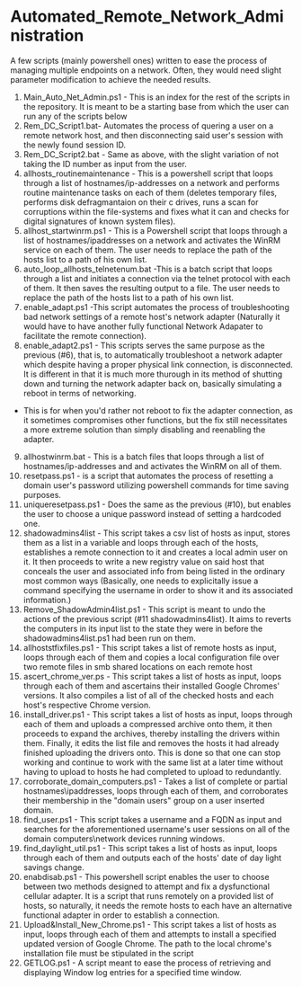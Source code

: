 # Automated_Remote_Network_Administration
A few scripts (mainly powershell ones) written to ease the process of managing multiple endpoints on a network. 
Often, they would need slight parameter modification to achieve the needed results. 
1. Main_Auto_Net_Admin.ps1 - This is an index for the rest of the scripts in the repository. It is meant to be a starting base from which the user can run any of the scripts below
2. Rem_DC_Script1.bat- Automates the process of quering a user on a remote network host, and then disconnecting said user's session with the newly found session ID.  
3. Rem_DC_Script2.bat - Same as above, with the slight variation of not taking the ID number as input from the user. 
4. allhosts_routinemaintenance - This is a powershell script that loops through a list of hostnames/ip-addresses on a network and performs routine maintenance tasks on each of them (deletes temporary files, performs disk defragmantaion on their c drives, runs a scan for corruptions within the file-systems and fixes what it can and checks for digital signatures of known system files).
5. allhost_startwinrm.ps1 - This is a Powershell script that loops through a list of hostnames/ipaddresses on a network and activates the WinRM service on each of them. The user needs to replace the path of the hosts list to a path of his own list.
6. auto_loop_allhosts_telnetenum.bat -This is a batch script that loops through a list and initiates a connection via the telnet protocol with each of them. It then saves the resulting output to a file.  The user needs to replace the path of the hosts list to a path of his own list.
7. enable_adapt.ps1 -This script automates the process of troubleshooting bad network settings of a remote host's network adapter (Naturally it would have to have another fully functional Network Adapater to facilitate the remote connection).
8. enable_adapt2.ps1 - This scripts serves the same purpose as the previous (#6), that is, to automatically troubleshoot a network adapter which despite having a proper physical link connection, is disconnected.
It is different in that it is much more thurough in its method of shutting down and turning the network adapter back on, basically simulating a reboot in terms of networking.
* This is for when you'd rather not reboot to fix the adapter connection, as it sometimes compromises other functions, but the fix still necessitates a more extreme solution than simply disabling and reenabling the adapter.
9. allhostwinrm.bat - This is a batch files that loops through a list of hostnames/ip-addresses and and activates the WinRM on all of them.
10. resetpass.ps1 - is a script that automates the process of resetting a domain user's password utilizing powershell commands for time saving purposes.
11. uniqueresetpass.ps1 - Does the same as the previous (#10), but enables the user to choose a unique password instead of setting a hardcoded one.
12. shadowadmins4list - This script takes a csv list of hosts as input, stores them as a list in a variable and loops through each of the hosts, establishes a remote connection to it and creates a local admin user on it. It then proceeds to write a new registry value on said host that conceals the user and associated info from being listed in the ordinary most common ways (Basically, one needs to explicitally issue a command specifying the username in order to show it and its associated information.)
13. Remove_ShadowAdmin4list.ps1 - This script is meant to undo the actions of the previous script (#11 shadowadmins4list). It aims to reverts the computers in its input list to the state they were in before the shadowadmins4list.ps1 had been run on them.
14. allhoststfixfiles.ps1 - This script takes a list of remote hosts as input, loops through each of them and copies a local configuration file over two remote files in smb shared locations on each remote host
15. ascert_chrome_ver.ps - This script takes a list of hosts as input, loops through each of them and ascertains their installed Google Chromes' versions. It also compiles a list of all of the checked hosts and each host's respective Chrome version.
16. install_driver.ps1 - This script takes a list of hosts as input, loops through each of them and uploads a compressed archive onto them, it then proceeds to expand the archives, thereby installing the drivers within them. Finally, it edits the list file and removes the hosts it had already finished uploading the drivers onto.  This is done so that one can stop working and continue to work with the same list at a later time without having to upload to hosts he had completed to upload to redundantly. 
17. corroborate_domain_computers.ps1 - Takes a list of complete or partial hostnames\ipaddresses, loops through each of them, and corroborates their membership in the "domain users" group on a user inserted domain.
18. find_user.ps1 - This script takes a username and a FQDN as input and searches for the aforementioned username's user sessions on all of the domain computers\network devices running windows. 
19. find_daylight_util.ps1 - This script takes a list of hosts as input, loops through each of them and outputs each of the hosts' date of day light savings change.
20. enabdisab.ps1 - This powershell script enables the user to choose between two methods designed to attempt and fix a dysfunctional cellular adapter. It is a script that runs remotely on a provided list of hosts, so naturally, it needs the remote hosts to each have an alternative functional adapter in order to establish a connection.
21. Upload&Install_New_Chrome.ps1 - This script takes a list of hosts as input, loops through each of them and attempts to install a specified updated version of Google Chrome. The path to the local chrome's installation file must be stipulated in the script 
22. GETLOG.ps1 - A script meant to ease the process of retrieving and displaying Window log entries for a specified time window.
